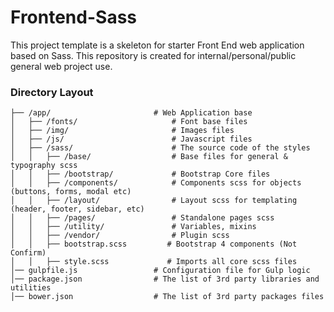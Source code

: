 # Frontend-Sass
This project template is a skeleton for starter Front End web application based on Sass. This repository is created for internal/personal/public general web project use.

### Directory Layout

```
├── /app/                     	# Web Application base
│   ├── /fonts/                     # Font base files
│   ├── /img/                       # Images files
│   ├── /js/                        # Javascript files
│   ├── /sass/                      # The source code of the styles
│   │   ├── /base/                  # Base files for general & typography scss
│   │   ├── /bootstrap/             # Bootstrap Core files
│   │   ├── /components/            # Components scss for objects (buttons, forms, modal etc)
│   │   ├── /layout/                # Layout scss for templating (header, footer, sidebar, etc)
│   │   ├── /pages/                 # Standalone pages scss
│   │   ├── /utility/               # Variables, mixins
│   │   ├── /vendor/                # Plugin scss
│   │   ├── bootstrap.scss         # Bootstrap 4 components (Not Confirm)
│   │   ├── style.scss             # Imports all core scss files
│── gulpfile.js                 # Configuration file for Gulp logic
│── package.json                # The list of 3rd party libraries and utilities
│── bower.json                  # The list of 3rd party packages files
```
